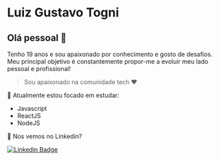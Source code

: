 # Luiz Gustavo Togni 

## Olá pessoal 👋
Tenho 19 anos e sou apaixonado por conhecimento e gosto de desafios. Meu principal objetivo é constantemente propor-me a evoluir meu lado pessoal e profissional!

> Sou apaixonado na comunidade tech ❤️

🚀  Atualmente estou focado em estudar:

- Javascript
- ReactJS
- NodeJS

💬 Nos vemos no Linkedin? 

[![Linkedin Badge](https://img.shields.io/badge/-LinkedIn-blue?style=flat-square&logo=Linkedin&logoColor=white&link=https://www.linkedin.com/in/luizgustavotogni)](https://www.linkedin.com/in/luizgustavotogni)
